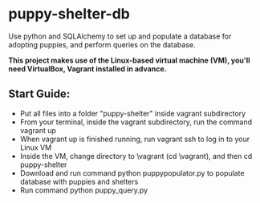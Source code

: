 # puppy-shelter-db

Use python and SQLAlchemy to set up and populate a database for adopting puppies, and perform queries on the database.

**This project makes use of the Linux-based virtual machine (VM), you'll need VirtualBox, Vagrant installed in advance.**

## Start Guide:
* Put all files into a folder "puppy-shelter" inside vagrant subdirectory
* From your terminal, inside the vagrant subdirectory, run the command vagrant up
* When vagrant up is finished running, run vagrant ssh to log in to your Linux VM
* Inside the VM, change directory to \vagrant (cd \vagrant), and then cd puppy-shelter
* Download and run command python puppypopulator.py to populate database with puppies and shelters
* Run command python puppy_query.py
